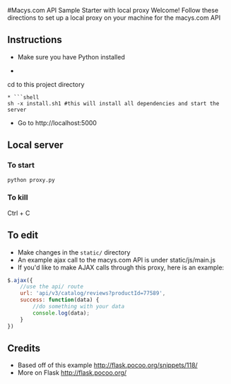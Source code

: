 #Macys.com API Sample Starter with local proxy
Welcome! Follow these directions to set up a local proxy on your machine for the macys.com API

## Instructions
* Make sure you have Python installed
* ```shell
cd to this project directory
```
* ```shell
sh -x install.sh1 #this will install all dependencies and start the server
``` 
* Go to http://localhost:5000

## Local server
### To start
```Shell
python proxy.py
```

### To kill
Ctrl + C

## To edit
* Make changes in the `static/` directory
* An example ajax call to the macys.com API is under static/js/main.js
* If you'd like to make AJAX calls through this proxy, here is an example:

```javascript
$.ajax({
	//use the api/ route
	url: 'api/v3/catalog/reviews?productId=77589',
	success: function(data) {
		//do something with your data
		console.log(data);
	}
})
```

## Credits
* Based off of this example <a href="http://flask.pocoo.org/snippets/118/">http://flask.pocoo.org/snippets/118/</a>
* More on Flask <a href="http://flask.pocoo.org/">http://flask.pocoo.org/</a>
